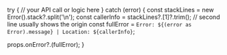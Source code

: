 try {
  // your API call or logic here
} catch (error) {
  const stackLines = new Error().stack?.split('\n');
  const callerInfo = stackLines?.[1]?.trim(); // second line usually shows the origin
  const fullError = `Error: ${(error as Error).message} | Location: ${callerInfo}`;

  props.onError?.(fullError);
}